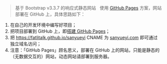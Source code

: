 > 基于 Bootstrap v3.3.7 的响应式静态网站  
使用 [GitHub Pages](https://pages.github.com/) 方案，网站部署在 GitHub 上，具体思路如下：  
1. 在自己的开发环境中编写好项目；
2. 把项目部署到 GitHub 上，即[搭建 GitHub Pages](http://fatlitalk.com/#post/12)；
3. 把 https://fatlitalk.github.io/sanyueyi CNAME 为 [sanyueyi.com](http://sanyueyi.com) 即可通过独立域名访问；
4. 注意：「GitHub Pages」顾名思义，部署在 GitHub 上的网站，只能是静态的（无数据交互的）网站，动态网站请部署到服务器。
